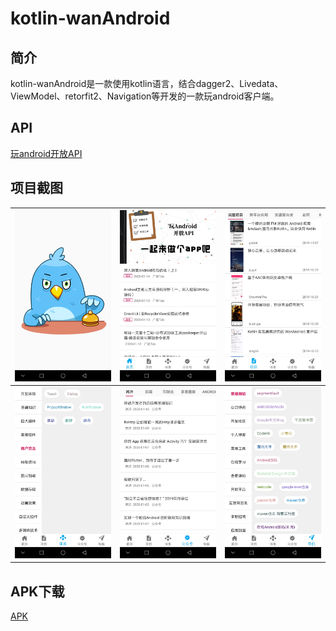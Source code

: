 # kotlin-wanAndroid

## 简介
kotlin-wanAndroid是一款使用kotlin语言，结合dagger2、Livedata、ViewModel、retorfit2、Navigation等开发的一款玩android客户端。

## API
[玩android开放API](http://blog.csdn.net/guodongxiaren)

## 项目截图
| ![](screenshot/启动页.jpg) | ![](screenshot/首页.jpg) | ![](screenshot/项目.jpg) |
| --- | --- | --- |
| ![](screenshot/体系.jpg) | ![](screenshot/公众号.jpg) | ![](screenshot/导航.jpg) |

## APK下载
[APK](https://raw.githubusercontent.com/kevin-lemon/kotlin-wanAndroid/master/app/release/app-release.apk)

